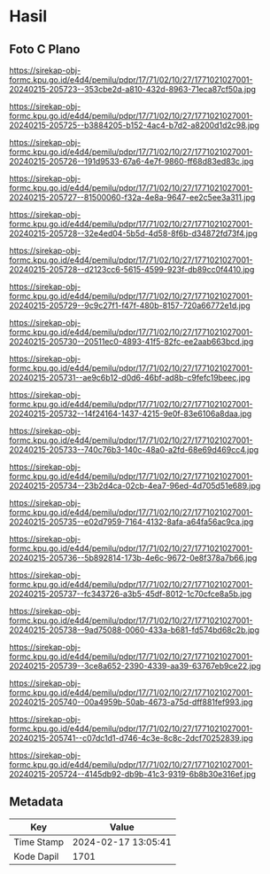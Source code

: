 # Hasil

## Foto C Plano

https://sirekap-obj-formc.kpu.go.id/e4d4/pemilu/pdpr/17/71/02/10/27/1771021027001-20240215-205723--353cbe2d-a810-432d-8963-71eca87cf50a.jpg

https://sirekap-obj-formc.kpu.go.id/e4d4/pemilu/pdpr/17/71/02/10/27/1771021027001-20240215-205725--b3884205-b152-4ac4-b7d2-a8200d1d2c98.jpg

https://sirekap-obj-formc.kpu.go.id/e4d4/pemilu/pdpr/17/71/02/10/27/1771021027001-20240215-205726--191d9533-67a6-4e7f-9860-ff68d83ed83c.jpg

https://sirekap-obj-formc.kpu.go.id/e4d4/pemilu/pdpr/17/71/02/10/27/1771021027001-20240215-205727--81500060-f32a-4e8a-9647-ee2c5ee3a311.jpg

https://sirekap-obj-formc.kpu.go.id/e4d4/pemilu/pdpr/17/71/02/10/27/1771021027001-20240215-205728--32e4ed04-5b5d-4d58-8f6b-d34872fd73f4.jpg

https://sirekap-obj-formc.kpu.go.id/e4d4/pemilu/pdpr/17/71/02/10/27/1771021027001-20240215-205728--d2123cc6-5615-4599-923f-db89cc0f4410.jpg

https://sirekap-obj-formc.kpu.go.id/e4d4/pemilu/pdpr/17/71/02/10/27/1771021027001-20240215-205729--9c9c27f1-f47f-480b-8157-720a66772e1d.jpg

https://sirekap-obj-formc.kpu.go.id/e4d4/pemilu/pdpr/17/71/02/10/27/1771021027001-20240215-205730--20511ec0-4893-41f5-82fc-ee2aab663bcd.jpg

https://sirekap-obj-formc.kpu.go.id/e4d4/pemilu/pdpr/17/71/02/10/27/1771021027001-20240215-205731--ae9c6b12-d0d6-46bf-ad8b-c9fefc19beec.jpg

https://sirekap-obj-formc.kpu.go.id/e4d4/pemilu/pdpr/17/71/02/10/27/1771021027001-20240215-205732--14f24164-1437-4215-9e0f-83e6106a8daa.jpg

https://sirekap-obj-formc.kpu.go.id/e4d4/pemilu/pdpr/17/71/02/10/27/1771021027001-20240215-205733--740c76b3-140c-48a0-a2fd-68e69d469cc4.jpg

https://sirekap-obj-formc.kpu.go.id/e4d4/pemilu/pdpr/17/71/02/10/27/1771021027001-20240215-205734--23b2d4ca-02cb-4ea7-96ed-4d705d51e689.jpg

https://sirekap-obj-formc.kpu.go.id/e4d4/pemilu/pdpr/17/71/02/10/27/1771021027001-20240215-205735--e02d7959-7164-4132-8afa-a64fa56ac9ca.jpg

https://sirekap-obj-formc.kpu.go.id/e4d4/pemilu/pdpr/17/71/02/10/27/1771021027001-20240215-205736--5b892814-173b-4e6c-9672-0e8f378a7b66.jpg

https://sirekap-obj-formc.kpu.go.id/e4d4/pemilu/pdpr/17/71/02/10/27/1771021027001-20240215-205737--fc343726-a3b5-45df-8012-1c70cfce8a5b.jpg

https://sirekap-obj-formc.kpu.go.id/e4d4/pemilu/pdpr/17/71/02/10/27/1771021027001-20240215-205738--9ad75088-0060-433a-b681-fd574bd68c2b.jpg

https://sirekap-obj-formc.kpu.go.id/e4d4/pemilu/pdpr/17/71/02/10/27/1771021027001-20240215-205739--3ce8a652-2390-4339-aa39-63767eb9ce22.jpg

https://sirekap-obj-formc.kpu.go.id/e4d4/pemilu/pdpr/17/71/02/10/27/1771021027001-20240215-205740--00a4959b-50ab-4673-a75d-dff881fef993.jpg

https://sirekap-obj-formc.kpu.go.id/e4d4/pemilu/pdpr/17/71/02/10/27/1771021027001-20240215-205741--c07dc1d1-d746-4c3e-8c8c-2dcf70252839.jpg

https://sirekap-obj-formc.kpu.go.id/e4d4/pemilu/pdpr/17/71/02/10/27/1771021027001-20240215-205724--4145db92-db9b-41c3-9319-6b8b30e316ef.jpg


## Metadata

| Key        | Value               |
| ---------- | ------------------- |
| Time Stamp | 2024-02-17 13:05:41 |
| Kode Dapil | 1701                |



